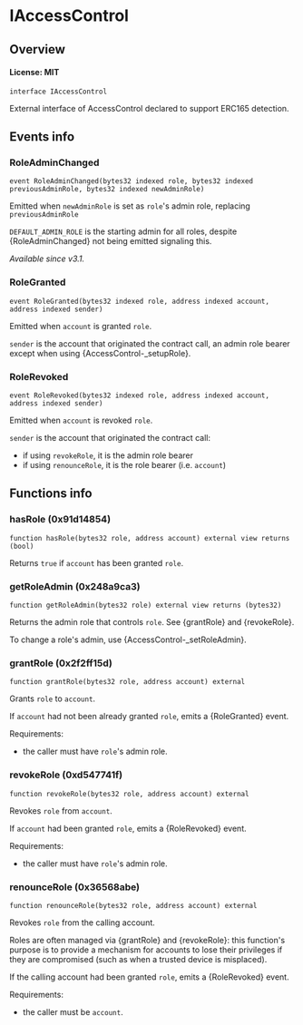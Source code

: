 # IAccessControl

## Overview

#### License: MIT

```solidity
interface IAccessControl
```

External interface of AccessControl declared to support ERC165 detection.
## Events info

### RoleAdminChanged

```solidity
event RoleAdminChanged(bytes32 indexed role, bytes32 indexed previousAdminRole, bytes32 indexed newAdminRole)
```

Emitted when `newAdminRole` is set as ``role``'s admin role, replacing `previousAdminRole`

`DEFAULT_ADMIN_ROLE` is the starting admin for all roles, despite
{RoleAdminChanged} not being emitted signaling this.

_Available since v3.1._
### RoleGranted

```solidity
event RoleGranted(bytes32 indexed role, address indexed account, address indexed sender)
```

Emitted when `account` is granted `role`.

`sender` is the account that originated the contract call, an admin role
bearer except when using {AccessControl-_setupRole}.
### RoleRevoked

```solidity
event RoleRevoked(bytes32 indexed role, address indexed account, address indexed sender)
```

Emitted when `account` is revoked `role`.

`sender` is the account that originated the contract call:
- if using `revokeRole`, it is the admin role bearer
- if using `renounceRole`, it is the role bearer (i.e. `account`)
## Functions info

### hasRole (0x91d14854)

```solidity
function hasRole(bytes32 role, address account) external view returns (bool)
```

Returns `true` if `account` has been granted `role`.
### getRoleAdmin (0x248a9ca3)

```solidity
function getRoleAdmin(bytes32 role) external view returns (bytes32)
```

Returns the admin role that controls `role`. See {grantRole} and
{revokeRole}.

To change a role's admin, use {AccessControl-_setRoleAdmin}.
### grantRole (0x2f2ff15d)

```solidity
function grantRole(bytes32 role, address account) external
```

Grants `role` to `account`.

If `account` had not been already granted `role`, emits a {RoleGranted}
event.

Requirements:

- the caller must have ``role``'s admin role.
### revokeRole (0xd547741f)

```solidity
function revokeRole(bytes32 role, address account) external
```

Revokes `role` from `account`.

If `account` had been granted `role`, emits a {RoleRevoked} event.

Requirements:

- the caller must have ``role``'s admin role.
### renounceRole (0x36568abe)

```solidity
function renounceRole(bytes32 role, address account) external
```

Revokes `role` from the calling account.

Roles are often managed via {grantRole} and {revokeRole}: this function's
purpose is to provide a mechanism for accounts to lose their privileges
if they are compromised (such as when a trusted device is misplaced).

If the calling account had been granted `role`, emits a {RoleRevoked}
event.

Requirements:

- the caller must be `account`.